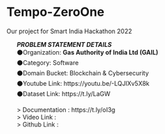 # Tempo-ZeroOne
Our project for Smart India Hackathon 2022

<ul>
<b><i>PROBLEM STATEMENT DETAILS</b></i>
<br>
 ⚫Organization: <b>Gas Authority of India Ltd (GAIL)<br></b>
 ⚫Category: Software		<br>
 ⚫Domain Bucket: Blockchain & Cybersecurity <br>
 ⚫Youtube Link: https://youtu.be/-LQJlXv5X8k	<br>
 ⚫Dataset Link: https://t.ly/LaGW<br>
</ul>


<ul>
  > Documentation :  https://t.ly/oI3g <br>
  > Video Link    :   <br>
  > Github Link   :  
  </ul>

